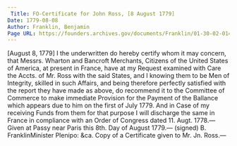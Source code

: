 ```yaml
---
 Title: FO-Certificate for John Ross, [8 August 1779]
Date: 1779-08-08
Author: Franklin, Benjamin
Page URL: https://founders.archives.gov/documents/Franklin/01-30-02-0147
---
```


[August 8, 1779]
I the underwritten do hereby certify whom it may concern, that Messrs. Wharton and Bancroft Merchants, Citizens of the United States of America, at present in France, have at my Request examined with Care the Accts. of Mr. Ross with the said States, and I knowing them to be Men of Integrity, skilled in such Affairs, and being therefore perfectly satisfied with the report they have made as above, do recommend it to the Committee of Commerce to make immediate Provision for the Payment of the Ballance which appears due to him on the first of July 1779. And in Case of my receiving Funds from them for that purpose I will discharge the same in France in compliance with an Order of Congress dated 11. Augt. 1778.—
Given at Passy near Paris this 8th. Day of August 1779.—
(signed) B. FranklinMinister Plenipo: &ca. 
Copy of a Certificate given to Mr. Jn. Ross.—

